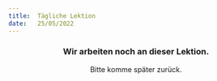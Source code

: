 ```yaml
---
title:  Tägliche Lektion
date:   25/05/2022
---
```


### <center>Wir arbeiten noch an dieser Lektion.</center>
<center>Bitte komme später zurück.</center>